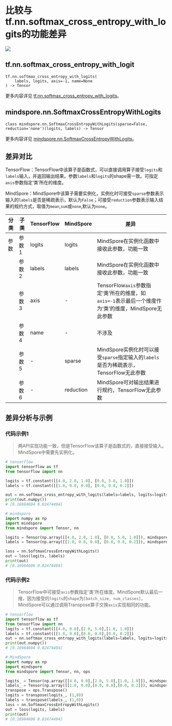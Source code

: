 # 比较与tf.nn.softmax_cross_entropy_with_logits的功能差异

<a href="https://gitee.com/mindspore/docs/blob/master/docs/mindspore/source_zh_cn/note/api_mapping/tensorflow_diff/SoftmaxCrossEntropyWithLogits.md" target="_blank"><img src="https://mindspore-website.obs.cn-north-4.myhuaweicloud.com/website-images/master/resource/_static/logo_source.png"></a>

## tf.nn.softmax_cross_entropy_with_logit

```text
tf.nn.softmax_cross_entropy_with_logits(
    labels, logits, axis=-1, name=None
) -> Tensor
```

更多内容详见 [tf.nn.softmax_cross_entropy_with_logits](https://tensorflow.google.cn/versions/r2.6/api_docs/python/tf/nn/softmax_cross_entropy_with_logits)。

## mindspore.nn.SoftmaxCrossEntropyWithLogits

```text
class mindspore.nn.SoftmaxCrossEntropyWithLogits(sparse=False, reduction='none')(logits, labels) -> Tensor
```

更多内容详见 [mindspore.nn.SoftmaxCrossEntropyWithLogits](https://www.mindspore.cn/docs/zh-CN/master/api_python/nn/mindspore.nn.SoftmaxCrossEntropyWithLogits.html)。

## 差异对比

TensorFlow：TensorFlow中该算子是函数式，可以直接调用算子接受`logits`和`labels`输入，并返回输出结果。参数`labels`和`logits`的shape需一致。可指定`axis`参数指定‘类’所在的维度。

MindSpore：MindSpore中该算子需要实例化，实例化时可接受`sparse`参数表示输入的`labels`是否是稀疏表示，默认为`False`；可接受`reduction`参数表示输入结果的规约方式，取值为`mean`,`sum`或`none`,默认为`none`。

| 分类 | 子类  | TensorFlow | MindSpore | 差异                                                         |
| ---- | ----- | ---------- | --------- | ------------------------------------------------------------ |
| 参数 | 参数1 | logits     | logits    | MindSpore在实例化函数中接收此参数，功能一致              |
|      | 参数2 | labels     | labels    | MindSpore在实例化函数中接收此参数，功能一致              |
|      | 参数3 | axis       | -         | TensorFlow`axis`参数指定‘类’所在的维度，如`axis=-1`表示最后一个维度作为‘类’的维度，MindSpore无此参数|
|      | 参数4 | name       | -         | 不涉及                                     |
|      | 参数5 | -          | sparse    | MindSpore实例化时可以接受`sparse`指定输入的`labels`是否为稀疏表示，TensorFlow无此参数 |
|      | 参数6 | -          | reduction | MindSpore可对输出结果进行规约，TensorFlow无此参数                              |

## 差异分析与示例

### 代码示例1

> 两API实现功能一致，但是TensorFlow该算子是函数式的，直接接受输入。MindSpore中需要先实例化。

```python
# tensorflow
import tensorflow as tf
from tensorflow import nn

logits = tf.constant([[4.0, 2.0, 1.0], [0.0, 5.0, 1.0]])
labels = tf.constant([[1.0, 0.0, 0.0], [0.0, 0.8, 0.2]])

out = nn.softmax_cross_entropy_with_logits(labels=labels, logits=logits)
print(out.numpy())
# [0.16984604 0.82474494]

# mindspore
import numpy as np
import mindspore
from mindspore import Tensor, nn

logits = Tensor(np.array([[4.0, 2.0, 1.0], [0.0, 5.0, 1.0]]), mindspore.float32)
labels = Tensor(np.array([[1.0, 0.0, 0.0], [0.0, 0.8, 0.2]]), mindspore.float32)

loss = nn.SoftmaxCrossEntropyWithLogits()
out = loss(logits, labels)
print(out)
# [0.16984606 0.82474494]
```

### 代码示例2

> TensorFlow中可接受`axis`参数指定'类'所在维度。MindSpore默认最后一维，因为接受的`logits`的`shape`为`[batch_size, num_classes]`，MindSpore可以通过调用Transpose算子交换`axis`实现相同的功能。

```python
# tensorflow
import tensorflow as tf
from tensorflow import nn
logits = tf.constant([[4.0, 0.0],[2.0, 5.0],[1.0, 1.0]])
labels = tf.constant([[1.0, 0.0],[0.0, 0.8],[0.0, 0.2]])
out = nn.softmax_cross_entropy_with_logits(labels=labels, logits=logits, axis=0)
print(out.numpy())
# [0.16984604 0.82474494]

# MindSpore
import numpy as np
import mindspore
from mindspore import Tensor, nn, ops

logits_ = Tensor(np.array([[4.0, 0.0],[2.0, 5.0],[1.0, 1.0]]), mindspore.float32)
labels_ = Tensor(np.array([[1.0, 0.0],[0.0, 0.8],[0.0, 0.2]]), mindspore.float32)
transpose = ops.Transpose()
logits = transpose(logits_, (1,0))
labels = transpose(labels_, (1,0))
loss = nn.SoftmaxCrossEntropyWithLogits()
out = loss(logits, labels)
print(out)
# [0.16984606 0.82474494]
```

